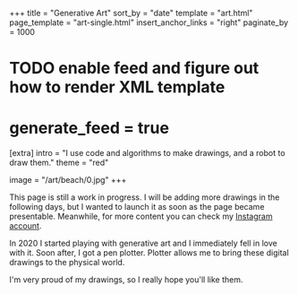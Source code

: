 +++
title = "Generative <span>Art</span>"
sort_by = "date"
template = "art.html"
page_template = "art-single.html"
insert_anchor_links = "right"
paginate_by = 1000
# TODO enable feed and figure out how to render XML template
# generate_feed = true

[extra]
intro = "I use code and algorithms to make drawings, and a robot to draw them."
theme = "red"

image = "/art/beach/0.jpg"
+++

<div class="notice">This page is still a work in progress. I will be adding more drawings in the following days, but I wanted to launch it as soon as the page became presentable. Meanwhile, for more content you can check my <a href="https://instagram.com/muffinman_io">Instagram account</a>.</div>

In 2020 I started playing with generative art and I immediately fell in love with it. Soon after, I got a pen plotter. Plotter allows me to bring these digital drawings to the physical world.

I'm very proud of my drawings, so I really hope you'll like them.
